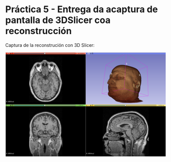 # Práctica 5 - Entrega da acaptura de pantalla de 3DSlicer coa reconstrucción

Captura de la reconstrución con 3D Slicer:

![Captura MIR Recon](figures/mri_recon.png)
